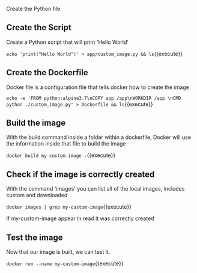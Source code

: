 Create the Python file

## Create the Script

Create a Python script that will print 'Hello World'

`echo 'print("Hello World")' > app/custom_image.py && ls`{{execute}}

## Create the Dockerfile

Docker file is a configuration file that tells docker how to create the image

`echo -e 'FROM python:alpine3.7\nCOPY app /app\nWORKDIR /app \nCMD python ./custom_image.py' > Dockerfile && ls`{{execute}}

## Build the image

With the build command inside a folder within a dockerfile, Docker will use the information inside that file to build the image

`docker build my-custom-image .`{{execute}}

## Check if the image is correctly created

With the command 'images' you can list all of the local images, includes custom and downloaded

`docker images | grep my-custom-image`{{execute}}

If my-custom-image appear in read it was correctly created

## Test the image

Now that our image is built, we can test it.

`docker run --name my-custom-image`{{execute}}